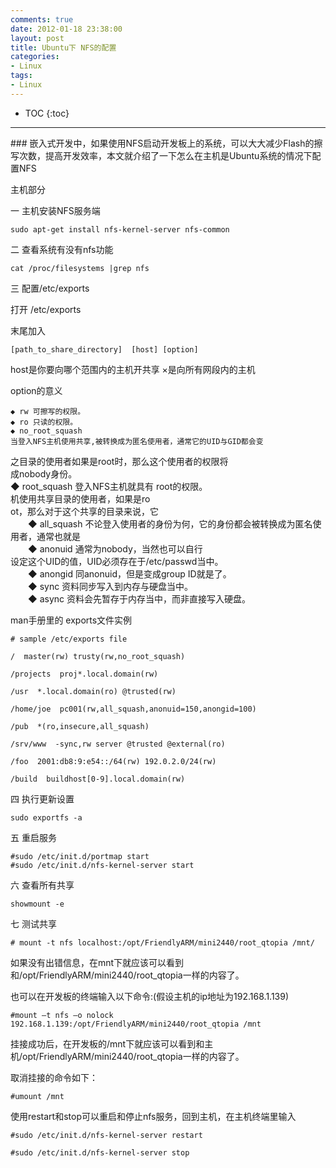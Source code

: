 ```yaml
---
comments: true
date: 2012-01-18 23:38:00
layout: post
title: Ubuntu下 NFS的配置
categories:
- Linux
tags:
- Linux
---
```



* TOC
{:toc}
<hr/>
###   嵌入式开发中，如果使用NFS启动开发板上的系统，可以大大减少Flash的擦写次数，提高开发效率，本文就介绍了一下怎么在主机是Ubuntu系统的情况下配置NFS


主机部分

  


一  主机安装NFS服务端

    sudo apt-get install nfs-kernel-server nfs-common

  


二  查看系统有没有nfs功能

    cat /proc/filesystems |grep nfs

三  配置/etc/exports

打开 /etc/exports

末尾加入

    [path_to_share_directory]  [host] [option]

  


  


host是你要向哪个范围内的主机开共享 ×是向所有网段内的主机

option的意义

    ◆ rw 可擦写的权限。   
    ◆ ro 只读的权限。   
    ◆ no_root_squash 
    当登入NFS主机使用共享,被转换成为匿名使用者，通常它的UID与GID都会变  
之目录的使用者如果是root时，那么这个使用者的权限将  
成nobody身份。  
    ◆ root_squash 
    登入NFS主机就具有 root的权限。  
机使用共享目录的使用者，如果是ro  
ot，那么对于这个共享的目录来说，它  
　　◆ all_squash 不论登入使用者的身份为何，它的身份都会被转换成为匿名使用者，通常也就是  
　　◆ anonuid 通常为nobody，当然也可以自行  
设定这个UID的值，UID必须存在于/etc/passwd当中。  
　　◆ anongid 同anonuid，但是变成group ID就是了。   
　　◆ sync 资料同步写入到内存与硬盘当中。   
　　◆ async 资料会先暂存于内存当中，而非直接写入硬盘。    


  


  


man手册里的 exports文件实例

    # sample /etc/exports file

    /  master(rw) trusty(rw,no_root_squash)

    /projects  proj*.local.domain(rw)

    /usr  *.local.domain(ro) @trusted(rw)

    /home/joe  pc001(rw,all_squash,anonuid=150,anongid=100)

    /pub  *(ro,insecure,all_squash)

    /srv/www  -sync,rw server @trusted @external(ro)

    /foo  2001:db8:9:e54::/64(rw) 192.0.2.0/24(rw)

    /build  buildhost[0-9].local.domain(rw)

  


  


四 执行更新设置

    sudo exportfs -a   


五  重启服务

    #sudo /etc/init.d/portmap start  
    #sudo /etc/init.d/nfs-kernel-server start  


  


六 查看所有共享

    showmount -e

七 测试共享

    # mount -t nfs localhost:/opt/FriendlyARM/mini2440/root_qtopia /mnt/

  


如果没有出错信息，在mnt下就应该可以看到和/opt/FriendlyARM/mini2440/root_qtopia一样的内容了。  


也可以在开发板的终端输入以下命令:(假设主机的ip地址为192.168.1.139)

    #mount –t nfs –o nolock 192.168.1.139:/opt/FriendlyARM/mini2440/root_qtopia /mnt

挂接成功后，在开发板的/mnt下就应该可以看到和主机/opt/FriendlyARM/mini2440/root_qtopia一样的内容了。

取消挂接的命令如下：

    #umount /mnt

使用restart和stop可以重启和停止nfs服务，回到主机，在主机终端里输入

    #sudo /etc/init.d/nfs-kernel-server restart

    #sudo /etc/init.d/nfs-kernel-server stop

  


 
